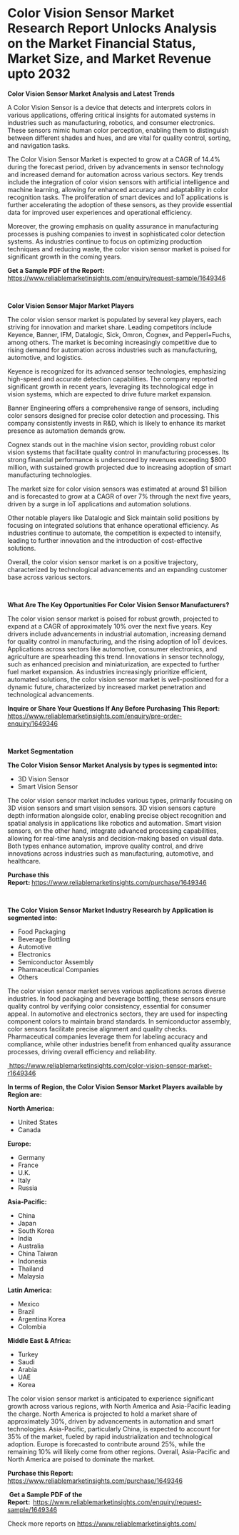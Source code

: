 <p><h1>Color Vision Sensor Market Research Report Unlocks Analysis on the Market Financial Status, Market Size, and Market Revenue upto 2032</h1></p><p><strong>Color Vision Sensor Market Analysis and Latest Trends</strong></p>
<p><p>A Color Vision Sensor is a device that detects and interprets colors in various applications, offering critical insights for automated systems in industries such as manufacturing, robotics, and consumer electronics. These sensors mimic human color perception, enabling them to distinguish between different shades and hues, and are vital for quality control, sorting, and navigation tasks.</p><p>The Color Vision Sensor Market is expected to grow at a CAGR of 14.4% during the forecast period, driven by advancements in sensor technology and increased demand for automation across various sectors. Key trends include the integration of color vision sensors with artificial intelligence and machine learning, allowing for enhanced accuracy and adaptability in color recognition tasks. The proliferation of smart devices and IoT applications is further accelerating the adoption of these sensors, as they provide essential data for improved user experiences and operational efficiency.</p><p>Moreover, the growing emphasis on quality assurance in manufacturing processes is pushing companies to invest in sophisticated color detection systems. As industries continue to focus on optimizing production techniques and reducing waste, the color vision sensor market is poised for significant growth in the coming years.</p></p>
<p><strong>Get a Sample PDF of the Report:&nbsp;</strong> <a href="https://www.reliablemarketinsights.com/enquiry/request-sample/1649346?utm_campaign=1558&utm_medium=2&utm_source=Github&utm_content=ia&utm_term=10022025&utm_id=color-vision-sensor">https://www.reliablemarketinsights.com/enquiry/request-sample/1649346</a></p>
<p>&nbsp;</p>
<p><strong>Color Vision Sensor Major Market Players</strong></p>
<p><p>The color vision sensor market is populated by several key players, each striving for innovation and market share. Leading competitors include Keyence, Banner, IFM, Datalogic, Sick, Omron, Cognex, and Pepperl+Fuchs, among others. The market is becoming increasingly competitive due to rising demand for automation across industries such as manufacturing, automotive, and logistics.</p><p>Keyence is recognized for its advanced sensor technologies, emphasizing high-speed and accurate detection capabilities. The company reported significant growth in recent years, leveraging its technological edge in vision systems, which are expected to drive future market expansion.</p><p>Banner Engineering offers a comprehensive range of sensors, including color sensors designed for precise color detection and processing. This company consistently invests in R&D, which is likely to enhance its market presence as automation demands grow.</p><p>Cognex stands out in the machine vision sector, providing robust color vision systems that facilitate quality control in manufacturing processes. Its strong financial performance is underscored by revenues exceeding $800 million, with sustained growth projected due to increasing adoption of smart manufacturing technologies.</p><p>The market size for color vision sensors was estimated at around $1 billion and is forecasted to grow at a CAGR of over 7% through the next five years, driven by a surge in IoT applications and automation solutions.</p><p>Other notable players like Datalogic and Sick maintain solid positions by focusing on integrated solutions that enhance operational efficiency. As industries continue to automate, the competition is expected to intensify, leading to further innovation and the introduction of cost-effective solutions.</p><p>Overall, the color vision sensor market is on a positive trajectory, characterized by technological advancements and an expanding customer base across various sectors.</p></p>
<p>&nbsp;</p>
<p><strong>What Are The Key Opportunities For Color Vision Sensor Manufacturers?</strong></p>
<p><p>The color vision sensor market is poised for robust growth, projected to expand at a CAGR of approximately 10% over the next five years. Key drivers include advancements in industrial automation, increasing demand for quality control in manufacturing, and the rising adoption of IoT devices. Applications across sectors like automotive, consumer electronics, and agriculture are spearheading this trend. Innovations in sensor technology, such as enhanced precision and miniaturization, are expected to further fuel market expansion. As industries increasingly prioritize efficient, automated solutions, the color vision sensor market is well-positioned for a dynamic future, characterized by increased market penetration and technological advancements.</p></p>
<p><strong>Inquire or Share Your Questions If Any Before Purchasing This Report:</strong> <a href="https://www.reliablemarketinsights.com/enquiry/pre-order-enquiry/1649346?utm_campaign=1558&utm_medium=2&utm_source=Github&utm_content=ia&utm_term=10022025&utm_id=color-vision-sensor">https://www.reliablemarketinsights.com/enquiry/pre-order-enquiry/1649346</a></p>
<p>&nbsp;</p>
<p><strong>Market Segmentation</strong></p>
<p><strong>The Color Vision Sensor Market Analysis by types is segmented into:</strong></p>
<p><ul><li>3D Vision Sensor</li><li>Smart Vision Sensor</li></ul></p>
<p><p>The color vision sensor market includes various types, primarily focusing on 3D vision sensors and smart vision sensors. 3D vision sensors capture depth information alongside color, enabling precise object recognition and spatial analysis in applications like robotics and automation. Smart vision sensors, on the other hand, integrate advanced processing capabilities, allowing for real-time analysis and decision-making based on visual data. Both types enhance automation, improve quality control, and drive innovations across industries such as manufacturing, automotive, and healthcare.</p></p>
<p><strong>Purchase this Report:&nbsp;</strong><a href="https://www.reliablemarketinsights.com/purchase/1649346?utm_campaign=1558&utm_medium=2&utm_source=Github&utm_content=ia&utm_term=10022025&utm_id=color-vision-sensor">https://www.reliablemarketinsights.com/purchase/1649346</a></p>
<p>&nbsp;</p>
<p><strong>The Color Vision Sensor Market Industry Research by Application is segmented into:</strong></p>
<p><ul><li>Food Packaging</li><li>Beverage Bottling</li><li>Automotive</li><li>Electronics</li><li>Semiconductor Assembly</li><li>Pharmaceutical Companies</li><li>Others</li></ul></p>
<p><p>The color vision sensor market serves various applications across diverse industries. In food packaging and beverage bottling, these sensors ensure quality control by verifying color consistency, essential for consumer appeal. In automotive and electronics sectors, they are used for inspecting component colors to maintain brand standards. In semiconductor assembly, color sensors facilitate precise alignment and quality checks. Pharmaceutical companies leverage them for labeling accuracy and compliance, while other industries benefit from enhanced quality assurance processes, driving overall efficiency and reliability.</p></p>
<p><a href="https://www.reliablemarketinsights.com/color-vision-sensor-market-r1649346?utm_campaign=1558&utm_medium=2&utm_source=Github&utm_content=ia&utm_term=10022025&utm_id=color-vision-sensor">&nbsp;https://www.reliablemarketinsights.com/color-vision-sensor-market-r1649346</a></p>
<p><strong>In terms of Region, the Color Vision Sensor Market Players available by Region are:</strong></p>
<p>
    <p> <strong> North America: </strong>
        <ul>
            <li>United States</li>
            <li>Canada</li>
        </ul>
        </p> 
    <p> <strong> Europe: </strong>
        <ul>
            <li>Germany</li>
            <li>France</li>
            <li>U.K.</li>
            <li>Italy</li>
            <li>Russia</li>
        </ul>
        </p> 
    <p> <strong> Asia-Pacific: </strong>
        <ul>
            <li>China</li>
            <li>Japan</li>
            <li>South Korea</li>
            <li>India</li>
            <li>Australia</li>
            <li>China Taiwan</li>
            <li>Indonesia</li>
            <li>Thailand</li>
            <li>Malaysia</li>
        </ul>
        </p> 
    <p> <strong> Latin America: </strong>
        <ul>
            <li>Mexico</li>
            <li>Brazil</li>
            <li>Argentina Korea</li>
            <li>Colombia</li>
        </ul>
        </p> 
    <p> <strong> Middle East & Africa: </strong>
        <ul>
            <li>Turkey</li>
            <li>Saudi</li>
            <li>Arabia</li>
            <li>UAE</li>
            <li>Korea</li>
        </ul>
    </p>
    </p>
<p><p>The color vision sensor market is anticipated to experience significant growth across various regions, with North America and Asia-Pacific leading the charge. North America is projected to hold a market share of approximately 30%, driven by advancements in automation and smart technologies. Asia-Pacific, particularly China, is expected to account for 35% of the market, fueled by rapid industrialization and technological adoption. Europe is forecasted to contribute around 25%, while the remaining 10% will likely come from other regions. Overall, Asia-Pacific and North America are poised to dominate the market.</p></p>
<p><strong>Purchase this Report: </strong><a href="https://www.reliablemarketinsights.com/purchase/1649346?utm_campaign=1558&utm_medium=2&utm_source=Github&utm_content=ia&utm_term=10022025&utm_id=color-vision-sensor">https://www.reliablemarketinsights.com/purchase/1649346</a></p>
<p>&nbsp;<strong>Get a Sample PDF of the Report:&nbsp;&nbsp;</strong><a href="https://www.reliablemarketinsights.com/enquiry/request-sample/1649346?utm_campaign=1558&utm_medium=2&utm_source=Github&utm_content=ia&utm_term=10022025&utm_id=color-vision-sensor">https://www.reliablemarketinsights.com/enquiry/request-sample/1649346</a></p>
<p><strong></strong></p>
<p>Check more reports on <a href="https://www.reliablemarketinsights.com/?utm_campaign=1558&utm_medium=2&utm_source=Github&utm_content=ia&utm_term=10022025&utm_id=color-vision-sensor">https://www.reliablemarketinsights.com/</a></p>